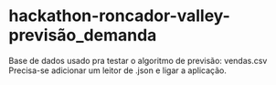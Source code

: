 # hackathon-roncador-valley-previsão_demanda
Base de dados usado pra testar o algoritmo de previsão: vendas.csv
Precisa-se adicionar um leitor de .json e ligar a aplicação.
